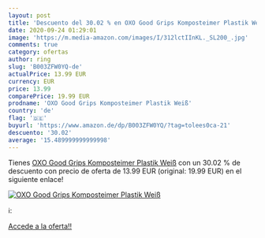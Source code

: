 ```yaml
---
layout: post
title: 'Descuento del 30.02 % en OXO Good Grips Komposteimer Plastik Weiß'
date: 2020-09-24 01:29:01
image: 'https://m.media-amazon.com/images/I/312lctIInKL._SL200_.jpg'
comments: true
category: ofertas
author: ring
slug: 'B003ZFW0YQ-de'
actualPrice: 13.99 EUR
currency: EUR
price: 13.99
comparePrice: 19.99 EUR
prodname: 'OXO Good Grips Komposteimer Plastik Weiß'
country: 'de'
flag: '🇩🇪'
buyurl: 'https://www.amazon.de/dp/B003ZFW0YQ/?tag=tolees0ca-21'
descuento: '30.02'
average: '15.489999999999998'
---
```


Tienes [OXO Good Grips Komposteimer Plastik Weiß](https://www.amazon.de/dp/B003ZFW0YQ/?tag=tolees0ca-21) con un 30.02 % de descuento con precio de oferta de 13.99 EUR (original: 19.99 EUR) en el siguiente enlace!

[![OXO Good Grips Komposteimer Plastik Weiß](https://m.media-amazon.com/images/I/312lctIInKL._SL200_.jpg)](https://www.amazon.de/dp/B003ZFW0YQ/?tag=tolees0ca-21)

ℹ️:


[Accede a la oferta!!](https://www.amazon.de/dp/B003ZFW0YQ/?tag=tolees0ca-21)
